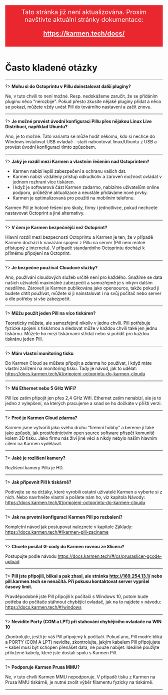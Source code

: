 <div style="background: #ea272e; color: #fff; padding: 10px; margin-bottom: 50px; font-size: 20px; text-align: center;">
    Tato stránka již není aktualizována. Prosím navštivte aktuální stránky dokumentace:
    <div style="margin: 20px 0 20px 0;">
        <a href="https://karmen.tech/docs/" style="font-weight: bold; color: #fff;">https://karmen.tech/docs/</a>
    </div>
</div>

# Často kladené otázky

---

?> **Mohu si do Octoprintu v Pillu doinstalovat další pluginy?**

Ne, v tuto chvíli to není možné. Resp. nedokážeme zaručit, že se přidáním pluginu něco "nerozbije". Pokud přesto zkusíte nějaké pluginy přidat a něco se pokazí, můžete vždy uvést Pill do továrního nastavení a začít znovu.

---

?> **Je možné provést úvodní konfiguraci Pillu přes nějakou Linux Live Distribuci, například Ubuntu?**

Ano, je to možné. Tato varianta se může hodit někomu, kdo si nechce do Windows instalovat USB ovladač - stačí nabootovat linux/Ubuntu z USB a provést úvodní konfiguraci tímto způsobem.

---

?> **Jaký je rozdíl mezi Karmen a vlastním řešením nad Octoprintem?**

- Karmen nabízí lepší zabezpečení a ochranu vašich dat.
- Karmen nabízí vzdálený přístup odkudkoliv a zároveň možnost ovládat v jednom rozhraní více tiskáren.
- I když je softwarová část Karmen zadarmo, nabízíme uživatelům online podporu, průběžné aktualizace a neustále přidáváme nové prvky.
- Karmen je optimalizovaná pro použití na mobilním telefonu.

Karmen Pill je hotové řešení pro školy, firmy i jednotlivce, pokud nechcete nastavovat Octoprint a jiné alternativy.

---

?> **V čem je Karmen bezpečnější než Octoprint?**

Hlavní rozdíl mezi bezpecnosti Octoprintu a Karmen je ten, že v případě Karmen dochází k navázání spojení z Pillu na server (Pill není reálně přístupný z internetu).
V případě standardního Octoprintu dochází k přímému připojení na Octoprint.

---

?> **Je bezpečne používat Cloudové služby?**

Ano, používání cloudových služeb určitě není pro každého. Snažíme se data našich uživatelů maximálně zabezpečit a samozřejmě je s nikým dalším nesdílíme.
Zároveň je Karmen publikována jako opensource, takže pokud ji budete chtít používat, můžete si ji nainstalovat i na svůj počítač nebo server a dle potřeby si vše zabezpečit.

---

?> **Můžu použít jeden Pill na více tiskáren?**

Teoreticky můžete, ale samozřejmě nikoliv v jednu chvíli. Pill potřebuje fyzické spojení s tiskárnou a sledovat může v každou chvíli také jen jednu tiskárnu. Můžete ho mezi tiskárnami střídat nebo si pořídit pro každou tiskránu jeden Pill.

---

?> **Mám vlastní monitoring tisku**

Do Karmen Cloud se můžete připojit a zdarma ho používat, i když máte vlastní zařízení na monitoring tisku. Tady je návod, jak to udělat: https://docs.karmen.tech/#/pripojeni-octoprintu-do-karmen-cloudu

---

?> **Má Ethernet nebo 5 GHz WiFi?**

Pill lze zatím připojit jen přes 2,4 GHz Wifi. Ethernet zatím nenabízí, ale je to jedno z vylepšení, na kterých pracujeme a snad se ho dočkáte v příští verzi.

---

?> **Proč je Karmen Cloud zdarma?**

Karmen jsme vytvořili jako svého druhu “firemní hobby” a bereme jí také jako způsob, jak prostřednictvím open source software přispět komunitě kolem 3D tisku. Jako firmu nás živí jiné věci a nikdy nebylo naším hlavním cílem na Karmen vydělávat.

---

?> **Jaké je rozlišení kamery?**

Rozlišení kamery Pillu je HD.

---

?> **Jak připevnit Pill k tiskárně?**

Podívejte se na držáky, které vyrobili ostatní uživatelé Karmen a vyberte si z nich. Nebo navrhněte vlastní a pošlete nám ho, viz kapitola Návody: https://docs.karmen.tech/#/pripojeni-octoprintu-do-karmen-cloudu

---

?> **Jak na prvotní konfiguraci Karmen Pill po rozbalení?**

Kompletní návod jak postupovat naleznete v kapitole Základy: https://docs.karmen.tech/#/karmen-pill-zaciname

---

?> **Chcete posílat G-cody do Karmen rovnou ze Sliceru?**

Postupujte podle návodu https://docs.karmen.tech/#/cs/prusaslicer-gcode-upload

---

?> **Pill jste připojili, blikal a pak zhasl, ale stránka http://169.254.13.1/ nebo pill.karmen.tech se nenačítá. Při pokusu kontaktovat server vypršel časový limit.**

Pravděpodobně jste Pill připojili k počítači s Windows 10, potom bude potřeba do počítače stáhnout chybějící ovladač, jak na to najdete v návodu: https://docs.karmen.tech/#/windows

---

?> **Nevidíte Porty (COM a LPT) při stahování chybějícího ovladače na WIN 10**

Zkontrolujte, jestli je váš Pill připojený k počítači. Pokud ano, Pill modře bliká a PORTY (COM A LPT) nevidíte, zkontrolujte, jakým kabelem Pill připojujete – kabel musí být schopen přenášet data, ne pouze nabíjet. Ideálně použijte přiložené kabely, které jste dostali spolu s Karmen Pill.

---

?> **Podporuje Karmen Prusa MMU?**

Ne, v tuto chvíli Karmen MMU nepodporuje. V případě tisku z Karmen na Prusa MMU tiskárně, je nutné zvolit výběr filamentu fyzicky na tiskárně.

---
